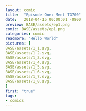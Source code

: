 ```yaml
---
layout: comic
title:  "Episode One: Meet TG700"
date:   2018-04-15 00:00:01 -0800
preview: BASE/assets/ep1.png
comic: BASE/assets/ep1.png
categories: comic
readmore: "Hello World"
pictures: [
BASE/assets/1_1.svg,
BASE/assets/1_2.svg,
BASE/assets/1_3.svg,
BASE/assets/1_4.svg,
BASE/assets/1_5.svg,
BASE/assets/1_6.svg,
BASE/assets/1_7.svg,
BASE/assets/1_8.svg,
]
first: "true"
tags:
- comics
---
```


